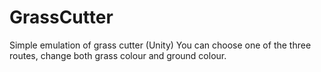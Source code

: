# GrassCutter
 Simple emulation of grass cutter (Unity)
 You can choose one of the three routes, change both grass colour and ground colour.
